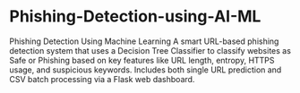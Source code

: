 # Phishing-Detection-using-AI-ML
Phishing Detection Using Machine Learning A smart URL-based phishing detection system that uses a Decision Tree Classifier to classify websites as Safe or Phishing based on key features like URL length, entropy, HTTPS usage, and suspicious keywords. Includes both single URL prediction and CSV batch processing via a Flask web dashboard.

